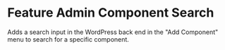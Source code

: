 # Feature Admin Component Search

Adds a search input in the WordPress back end in the "Add Component" menu to search for a specific component.
